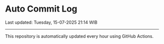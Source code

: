 # Auto Commit Log

Last updated: Tuesday, 15-07-2025 21:14 WIB

---

This repository is automatically updated every hour using GitHub Actions.
